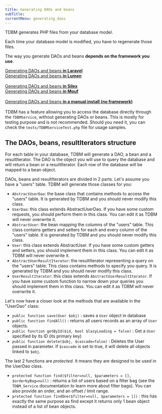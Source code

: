 ```yaml
---
title: Generating DAOs and beans
subTitle: 
currentMenu: generating_daos
---
```


TDBM generates PHP files from your database model.

<div class="alert alert-info">Each time your database model is modified, you have to regenerate those files.</div>

The way you generate DAOs and beans **depends on the framework you use**.
 
<div class="row">
    <div class="col-xs-12 col-sm-6">
         <a href="install_laravel.html#generating-beans-and-daos" class="btn btn-primary btn-large btn-block">Generating DAOs and beans <strong>in Laravel</strong></a>
    </div>
    <div class="col-xs-12 col-sm-6">
         <a href="install_lumen.html#generating-beans-and-daos" class="btn btn-primary btn-large btn-block">Generating DAOs and beans <strong>in Lumen</strong></a>
    </div>
</div>

<br/>

<div class="row">
    <div class="col-xs-12 col-sm-6">
         <a href="install_silex.html#generating-daos-and-beans" class="btn btn-primary btn-large btn-block">Generating DAOs and beans <strong>in Silex</strong></a>
    </div>
    <div class="col-xs-12 col-sm-6">
         <a href="install_mouf.html#generating-daos-and-beans" class="btn btn-primary btn-large btn-block">Generating DAOs and beans <strong>in Mouf</strong></a>
    </div>
</div>

<br/>

<div class="row">
    <div class="col-xs-12 col-sm-6">
         <a href="manual_install.html#generating-daos-and-beans" class="btn btn-primary btn-large btn-block">Generating DAOs and beans <strong>in a manual install (no framework)</strong></a>
    </div>
</div>

<br/>

<div class="alert alert-info">
TDBM has a feature allowing you to access the database directly through the <code>TDBMService</code>, without generating DAOs or beans.
This is mostly for testing purpose and is not recommended. Should you need it, you can check the <code>tests/TDBMServiceTest.php</code> file for usage samples.</div>

The DAOs, beans, resultIterators structure
----------------------------

For each table in your database, TDBM will generate a DAO, a bean and a resultIterator. The DAO is the object you will use to
query the database and will return a bean or a resultIterator. Each row of the database will be mapped to a bean object.

DAOs, beans and resultIterators are divided in 2 parts. Let's assume you have a "users" table. TDBM will generate those classes for you:


- `AbstractUserDao`: the base class that contains methods to access the "users" table. It is generated by TDBM and you should
  never modify this class.
- `UserDao`: this class extends AbstractUserDao. If you have some custom requests, you should perform them in this class. You can
  edit it as TDBM will never overwrite it.
- `AbstractUser`: the bean mapping the columns of the "users" table. This class contains getters and setters for each and every
  column of the "users" table. It is generated by TDBM and you should
  never modify this class.
- `User`: this class extends AbstractUser. If you have some custom getters and setters, you should implement them in this class. You can
  edit it as TDBM will never overwrite it.
- `AbstractUserResultIterator`: the resultIterator representing a query on the "users" table. This class contains methods to specify you query.
  It is generated by TDBM and you should never modify this class.
- `UserResultIterator`: this class extends `AbstractUserResultIterator`. If you have some custom function to narrow down your queries you should implement them in this class. You can
  edit it as TDBM will never overwrite it.

Let's now have a closer look at the methods that are available in the "UserDao" class:

- `public function save(User $obj)` : saves a `User` object in database
- `public function findAll()` : returns all users records as an array of `User` objects.
- `public function getById($id, bool $lazyLoading = false)` : Get a `User` specified by its ID (its primary key)
- `public function delete($obj, $cascade=false)` : Deletes the User passed in parameter. If `$cascade` is set to true, it will delete all objects linked to `$obj`.

The last 2 functions are _protected_. It means they are designed to be used in the UserDao class.

- `protected function find($filter=null, $parameters = [], $orderbyBag=null)` : returns a list of
  users based on a filter bag (see the `TDBM_Service` documentation to learn more about filter bags). You can also
  provide an order, and an offset / limit range.
- `protected function findOne($filter=null, $parameters = [])` : this has exactly the same purpose as find except
  it returns only 1 bean object instead of a list of bean objects.
